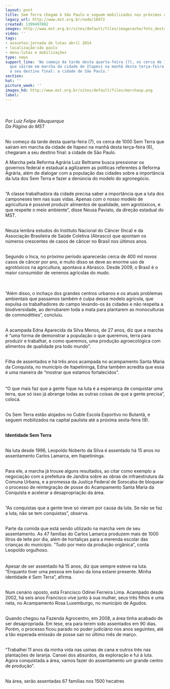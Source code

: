 ```yaml
---
layout: post
title: Sem Terra chegam à São Paulo e seguem mobilizados nos próximos dias
legacy_url: http://www.mst.org.br/node/16072
created: 1399497802
images: http://www.mst.org.br/sites/default/files/imagecache/foto_destaque/marchasp.png
video: ''
tags:
- assuntos:jornada de lutas abril 2014
- localização:são paulo
- menu:lutas e mobilizações
type: news
support_line: 'No começo da tarde desta quarta-feira (7), os cerca de 1000 Sem Terra
  que saíram em marcha da cidade de Itapevi na manhã desta terça-feira (6), chegaram
  a seu destino final: a cidade de São Paulo.'
section: 
hat: ''
picture_week: ''
images_hd: http://www.mst.org.br/sites/default/files/marchasp.png
label: 
---
```

<p><img style="margin: 10px;" src="http://www.mst.org.br/sites/default/files/marchasp.png" alt=""><br><em><br>Por Luiz Felipe Albuquerque<br>Da Página do MST<br></em></p><p><br>No começo da tarde desta quarta-feira (7), os cerca de 1000 Sem Terra que saíram em marcha da cidade de Itapevi na manhã desta terça-feira (6), chegaram a seu destino final: a cidade de São Paulo.</p><p>A Marcha pela Reforma Agrária Luiz Beltrame busca pressionar os governos federal e estadual a agilizarem as políticas referentes à Reforma Agrária, além de dialogar com a população das cidades sobre a importância da luta dos Sem Terra e fazer a denúncia do modelo do agronegócio.</p><p><br>“A classe trabalhadora da cidade precisa saber a importância que a luta dos camponeses tem nas suas vidas. Apenas com o nosso modelo de agricultura é possível produzir alimentos de qualidade, sem agrotóxicos, e que respeite o meio ambiente”, disse Neusa Paviato, da direção estadual do MST.</p><p><br>Neuza lembra estudos do Instituto Nacional do Câncer (Inca) e da Associação Brasileira de Saúde Coletiva (Abrasco) que apontam os números crescentes de casos de câncer no Brasil nos últimos anos.&nbsp;</p><p><br>Segundo o Inca, no próximo período aparecerão cerca de 400 mil novos casos de câncer por ano, e muito disso se deve ao enorme uso de agrotóxicos na agricultura, apontava a Abrasco. Desde 2009, o Brasil é o maior consumidor de venenos agrícolas do mudo.</p><p><img style="margin: 10px;" src="http://www.mst.org.br/sites/default/files/alegre.png" alt=""></p><p>“Além disso, o inchaço dos grandes centros urbanos e os atuais problemas ambientais que passamos também é culpa desse modelo agrícola, que expulsa os trabalhadores do campo levando-os às cidades e não respeita a biodiversidade, ao derrubarem toda a mata para plantarem as monoculturas de commoditties”, concluiu.&nbsp;</p><p><br>A acampada Edna Aparecida da Silva Menos, de 27 anos, diz que a marcha é “uma forma de demonstrar a população o que queremos, terra para produzir e trabalhar, e como queremos, uma produção agroecológica com alimentos de qualidade pra todo mundo”.</p><p><br>Filha de assentados e há três anos acampada no acampamento Santa Maria da Conquista, no município de Itapetininga, Edna também acredita que essa é uma maneira de “mostrar que estamos fortalecidos”.</p><p><img style="margin: 10px;" src="http://www.mst.org.br/sites/default/files/rf.png" alt=""><br>“O que mais faz que a gente fique na luta é a esperança de conquistar uma terra, que só isso já abrange todas as outras coisas de que a gente precisa”, coloca. &nbsp;&nbsp;</p><p><br>Os Sem Terra estão alojados no Cuble Escola Esportivo no Butantã, e seguem mobilizados na capital paulista até a próxima sexta-feira (9).&nbsp;</p><p><br><strong>Identidade Sem Terra</strong></p><p><br>Na luta desde 1996, Leopoldo Noberto da Silva é assentado há 15 anos no assentamento Carlos Lamarca, em Itapetininga.</p><p><br>Para ele, a marcha já trouxe alguns resultados, ao citar como exemplo a negociação com a prefeitura de Jandira sobre as obras de infraestrutura da Comuna Urbana, e a promessa da Justiça Federal de Sorocaba de bloquear o processo de reintegração de posse do Acampamento Santa Maria da Conquista e acelerar a desapropriação da área.</p><p><br>“As conquistas que a gente teve só vieram por causa da luta. Se não se faz a luta, não se tem conquistas”, observa.</p><p><br>Parte da comida que está sendo utilizado na marcha vem de seu assentamento. As 47 famílias do Carlos Lamarca produzem mais de 1000 litros de leite por dia, além de hortaliças para a merenda escolar das crianças do município. “Tudo por meio da produção orgânica”, conta Leopoldo orgulhoso.</p><p><img style="margin: 10px;" src="http://www.mst.org.br/sites/default/files/marc.png" alt=""><br>Apesar de ser assentado há 15 anos, diz que sempre esteve na luta. “Enquanto tiver uma pessoa em baixo da lona estarei presente. Minha identidade é Sem Terra”, afirma.</p><p><br>Num cenário oposto, está Francisco Odinei Ferreira Lima. Acampado desde 2002, há seis anos Francisco vive junto à sua mulher, seus três filhos e uma neta, no Acampamento Rosa Luxemburgo, no município de Agudos. &nbsp;</p><p><br>Quando chegou na Fazenda Agrocentro, em 2008, a área tinha acabado de ser desapropriada. Em tese, era para terem sido assentados em 90 dias. Porém, o processo ficou parado no poder judiciário nos anos seguintes, até a tão esperada emissão de posse sair no último mês de março.</p><p><br>“Trabalhei 11 anos da minha vida nas usinas de cana e outros três nas plantações de laranja. Cansei dos absurdos, da exploração e fui à luta. Agora conquistada a área, vamos fazer do assentamento um grande centro de produção”.</p><p><br>Na área, serão assentadas 67 famílias nos 1500 hecatres&nbsp;</p>
